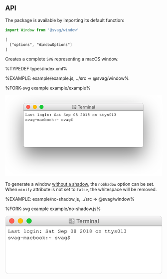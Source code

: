 
## API

The package is available by importing its default function:

```js
import Window from '@svag/window'
```

```### window => string
[
  ["options", "WindowOptions"]
]
```

Creates a complete `SVG` representing a macOS window.

%TYPEDEF types/index.xml%

%EXAMPLE: example/example.js, ../src => @svag/window%

%FORK-svg example example/example%

![window-terminal](images/window.svg)

To generate a window [without a shadow](t), the `noShadow` option can be set. When `minify` attribute is not set to `false`, the whitespace will be removed.

%EXAMPLE: example/no-shadow.js, ../src => @svag/window%

%FORK-svg example example/no-shadow.js%

![window-no-shadow](images/no-shadow.svg)
